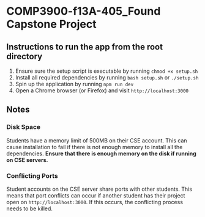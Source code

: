 # COMP3900-f13A-405_Found Capstone Project
## Instructions to run the app from the root directory
1. Ensure sure the setup script is executable by running
    ```chmod +x setup.sh```
2. Install all required dependencies by running
```bash setup.sh``` or ```./setup.sh```
3. Spin up the application by running 
```npm run dev```
4. Open a Chrome browser (or Firefox) and visit `http://localhost:3000`


## Notes

### Disk Space
Students have a memory limit of 500MB on their CSE account. 
This can cause installation to fail if there is not enough memory to install all the dependencies. **Ensure that there is enough memory on the disk if running on CSE servers.** 

### Conflicting Ports
Student accounts on the CSE server share ports with other students. This means that port conflicts can occur if another student has their project open on ```http://localhost:3000```. If this occurs, the conflicting process needs to be killed. 